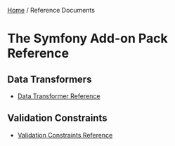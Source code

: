 [Home](../index.md) /
Reference Documents

# The Symfony Add-on Pack Reference

## Data Transformers

* [Data Transformer Reference](transformers.md)

## Validation Constraints

* [Validation Constraints Reference](constraints.md)
